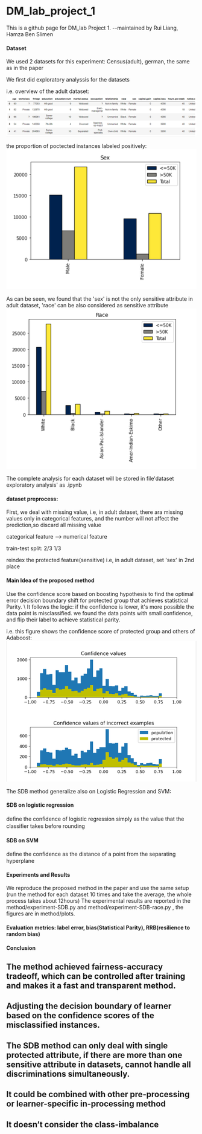 # DM_lab_project_1
This is  a github page for DM_lab Project 1.
--maintained by Rui Liang, Hamza Ben Slimen

#### Dataset

We used 2 datasets for this experiment: Census(adult), german, the same as in the paper

We first did exploratory analyssis for the datasets 

i.e. overview of the adult dataset:
![Alt text]( https://github.com/rehmliang/DM_lab_project_1/blob/master/dataset%20exploratory%20analysis/figures%20for%20adult/head.png)

the proportion of poctected instances labeled positively: 
![Alt text](https://github.com/rehmliang/DM_lab_project_1/blob/master/dataset%20exploratory%20analysis/figures%20for%20adult/sex.png)

As can be seen, we found that the 'sex' is not the only sensitive attribute in adult dataset, 'race' can be also considered as sensitive attribute
![Alt text](https://github.com/rehmliang/DM_lab_project_1/blob/master/dataset%20exploratory%20analysis/figures%20for%20adult/race.png) 

The complete analysis for each dataset will be stored in file'dataset exploratory analysis' as .ipynb

#### dataset preprocess:
First, we deal with missing value, i.e, in adult dataset, there ara missing values only in categorical features, and the number will not affect the prediction,so discard all missing value  

categorical feature --> numerical feature 

train-test split: 2/3  1/3 

reindex the protected feature(sensitive) i.e, in adult dataset, set 'sex' in 2nd place

#### Main Idea of the proposed method
Use the confidence score based on boosting hypothesis to find the optimal error decision boundary shift for protected group that achieves statistical Parity. \\
It follows the logic: if the confidence is lower,  it's more possible the data point is misclassified.
we found the data points with small confidence, and flip their label to achieve statistical parity. 

i.e. this figure shows the confidence score of protected group and others of Adaboost:
![Alt text](https://github.com/rehmliang/DM_lab_project_1/blob/master/method/plots/boost%20adult%20hist.png) 

The SDB method generalize also on Logistic Regression and SVM:

#### SDB on logistic regression
deﬁne the conﬁdence of logistic regression simply as the value that the classiﬁer takes before rounding
#### SDB on SVM
deﬁne the conﬁdence as the distance of a point from the separating hyperplane

#### Experiments and Results
We reproduce the proposed method in the paper and use the same setup (run the method for each dataset 10 times and take the average, the whole process takes about 12hours)
The experimental results are reported in the method/experiment-SDB.py and method/experiment-SDB-race.py , the figures are in  method/plots.
#### Evaluation metrics: label error, bias(Statistical Parity), RRB(resilience to random bias)
#### Conclusion
## The method achieved fairness-accuracy tradeoff, which can be controlled after training and makes it a fast and transparent method. 
## Adjusting the decision boundary of learner based on the confidence scores of the misclassified instances.

## The SDB method can only deal with single protected attribute, if there are more than one sensitive attribute in datasets,  cannot handle all discriminations simultaneously.

## It could be combined with other pre-processing or learner-specific in-processing method

## It doesn’t consider the class-imbalance



